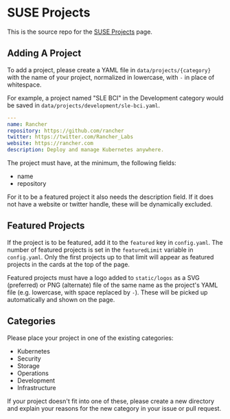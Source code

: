 # SUSE Projects

This is the source repo for the [SUSE Projects](https://suse-projects.github.io) page.

## Adding A Project

To add a project, please create a YAML file in `data/projects/{category}` with the name of your project, normalized in lowercase, with `-` in place of whitespace.

For example, a project named "SLE BCI" in the Development category would be saved in `data/projects/development/sle-bci.yaml`.

```yaml
---
name: Rancher
repository: https://github.com/rancher
twitter: https://twitter.com/Rancher_Labs
website: https://rancher.com
description: Deploy and manage Kubernetes anywhere.
```

The project must have, at the minimum, the following fields:

- name
- repository

For it to be a featured project it also needs the description field. If it does not have a website or twitter handle, these will be dynamically excluded.

## Featured Projects

If the project is to be featured, add it to the `featured` key in `config.yaml`. The number of featured projects is set in the `featuredLimit` variable in `config.yaml`. Only the first projects up to that limit will appear as featured projects in the cards at the top of the page.

Featured projects must have a logo added to `static/logos` as a SVG (preferred) or PNG (alternate) file of the same name as the project's YAML file (e.g. lowercase, with space replaced by `-`). These will be picked up automatically and shown on the page.

## Categories

Please place your project in one of the existing categories:

- Kubernetes
- Security
- Storage
- Operations
- Development
- Infrastructure

If your project doesn't fit into one of these, please create a new directory and explain your reasons for the new category in your issue or pull request.
